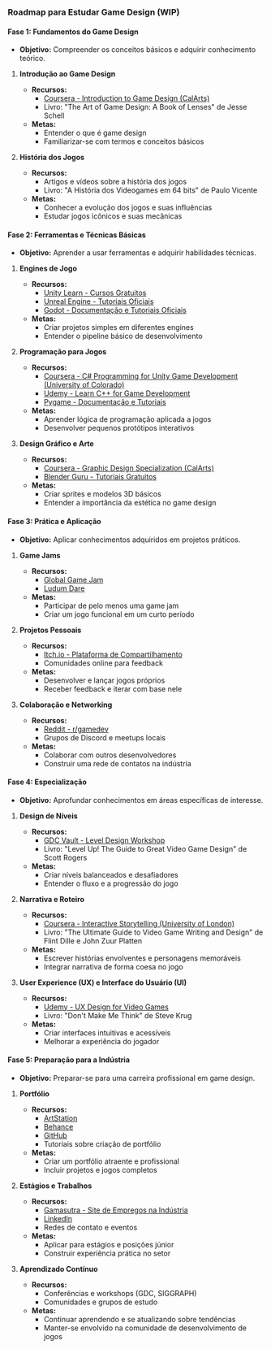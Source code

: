 ### Roadmap para Estudar Game Design (WIP)

#### **Fase 1: Fundamentos do Game Design**
- **Objetivo:** Compreender os conceitos básicos e adquirir conhecimento teórico.

1. **Introdução ao Game Design**
   - **Recursos:**
     - [Coursera - Introduction to Game Design (CalArts)](https://www.coursera.org/learn/game-design)
     - Livro: "The Art of Game Design: A Book of Lenses" de Jesse Schell
   - **Metas:**
     - Entender o que é game design
     - Familiarizar-se com termos e conceitos básicos

2. **História dos Jogos**
   - **Recursos:**
     - Artigos e vídeos sobre a história dos jogos
     - Livro: "A História dos Videogames em 64 bits" de Paulo Vicente
   - **Metas:**
     - Conhecer a evolução dos jogos e suas influências
     - Estudar jogos icônicos e suas mecânicas

#### **Fase 2: Ferramentas e Técnicas Básicas**
- **Objetivo:** Aprender a usar ferramentas e adquirir habilidades técnicas.

1. **Engines de Jogo**
   - **Recursos:**
     - [Unity Learn - Cursos Gratuitos](https://learn.unity.com/)
     - [Unreal Engine - Tutoriais Oficiais](https://www.unrealengine.com/en-US/onlinelearning-courses)
     - [Godot - Documentação e Tutoriais Oficiais](https://docs.godotengine.org/en/stable/)
   - **Metas:**
     - Criar projetos simples em diferentes engines
     - Entender o pipeline básico de desenvolvimento

2. **Programação para Jogos**
   - **Recursos:**
     - [Coursera - C# Programming for Unity Game Development (University of Colorado)](https://www.coursera.org/specializations/programming-unity-game-development)
     - [Udemy - Learn C++ for Game Development](https://www.udemy.com/course/unreal-engine-cplusplus/)
     - [Pygame - Documentação e Tutoriais](https://www.pygame.org/wiki/tutorials)
   - **Metas:**
     - Aprender lógica de programação aplicada a jogos
     - Desenvolver pequenos protótipos interativos

3. **Design Gráfico e Arte**
   - **Recursos:**
     - [Coursera - Graphic Design Specialization (CalArts)](https://www.coursera.org/specializations/graphic-design)
     - [Blender Guru - Tutoriais Gratuitos](https://www.blenderguru.com/)
   - **Metas:**
     - Criar sprites e modelos 3D básicos
     - Entender a importância da estética no game design

#### **Fase 3: Prática e Aplicação**
- **Objetivo:** Aplicar conhecimentos adquiridos em projetos práticos.

1. **Game Jams**
   - **Recursos:**
     - [Global Game Jam](https://globalgamejam.org/)
     - [Ludum Dare](https://ldjam.com/)
   - **Metas:**
     - Participar de pelo menos uma game jam
     - Criar um jogo funcional em um curto período

2. **Projetos Pessoais**
   - **Recursos:**
     - [Itch.io - Plataforma de Compartilhamento](https://itch.io/)
     - Comunidades online para feedback
   - **Metas:**
     - Desenvolver e lançar jogos próprios
     - Receber feedback e iterar com base nele

3. **Colaboração e Networking**
   - **Recursos:**
     - [Reddit - r/gamedev](https://www.reddit.com/r/gamedev/)
     - Grupos de Discord e meetups locais
   - **Metas:**
     - Colaborar com outros desenvolvedores
     - Construir uma rede de contatos na indústria

#### **Fase 4: Especialização**
- **Objetivo:** Aprofundar conhecimentos em áreas específicas de interesse.

1. **Design de Níveis**
   - **Recursos:**
     - [GDC Vault - Level Design Workshop](https://www.gdcvault.com/)
     - Livro: "Level Up! The Guide to Great Video Game Design" de Scott Rogers
   - **Metas:**
     - Criar níveis balanceados e desafiadores
     - Entender o fluxo e a progressão do jogo

2. **Narrativa e Roteiro**
   - **Recursos:**
     - [Coursera - Interactive Storytelling (University of London)](https://www.coursera.org/learn/interactive-storytelling)
     - Livro: "The Ultimate Guide to Video Game Writing and Design" de Flint Dille e John Zuur Platten
   - **Metas:**
     - Escrever histórias envolventes e personagens memoráveis
     - Integrar narrativa de forma coesa no jogo

3. **User Experience (UX) e Interface do Usuário (UI)**
   - **Recursos:**
     - [Udemy - UX Design for Video Games](https://www.udemy.com/course/ux-design-for-video-games/)
     - Livro: "Don't Make Me Think" de Steve Krug
   - **Metas:**
     - Criar interfaces intuitivas e acessíveis
     - Melhorar a experiência do jogador

#### **Fase 5: Preparação para a Indústria**
- **Objetivo:** Preparar-se para uma carreira profissional em game design.

1. **Portfólio**
   - **Recursos:**
     - [ArtStation](https://www.artstation.com/)
     - [Behance](https://www.behance.net/)
     - [GitHub](https://github.com/)
     - Tutoriais sobre criação de portfólio
   - **Metas:**
     - Criar um portfólio atraente e profissional
     - Incluir projetos e jogos completos

2. **Estágios e Trabalhos**
   - **Recursos:**
     - [Gamasutra - Site de Empregos na Indústria](https://www.gamasutra.com/jobs/)
     - [LinkedIn](https://www.linkedin.com/)
     - Redes de contato e eventos
   - **Metas:**
     - Aplicar para estágios e posições júnior
     - Construir experiência prática no setor

3. **Aprendizado Contínuo**
   - **Recursos:**
     - Conferências e workshops (GDC, SIGGRAPH)
     - Comunidades e grupos de estudo
   - **Metas:**
     - Continuar aprendendo e se atualizando sobre tendências
     - Manter-se envolvido na comunidade de desenvolvimento de jogos
